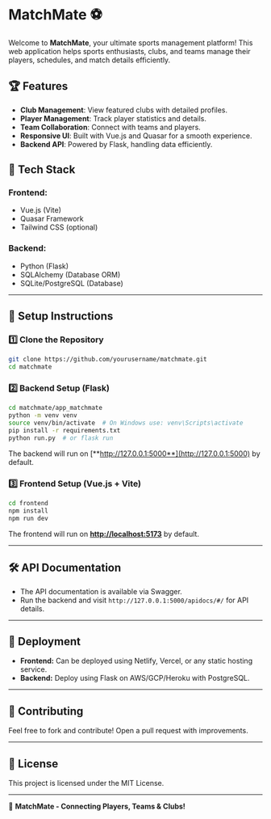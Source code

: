 # MatchMate ⚽

Welcome to **MatchMate**, your ultimate sports management platform! This web application helps sports enthusiasts, clubs, and teams manage their players, schedules, and match details efficiently.

## 🏆 Features

- **Club Management**: View featured clubs with detailed profiles.
- **Player Management**: Track player statistics and details.
- **Team Collaboration**: Connect with teams and players.
- **Responsive UI**: Built with Vue.js and Quasar for a smooth experience.
- **Backend API**: Powered by Flask, handling data efficiently.

## 🚀 Tech Stack

### Frontend:

- Vue.js (Vite)
- Quasar Framework
- Tailwind CSS (optional)

### Backend:

- Python (Flask)
- SQLAlchemy (Database ORM)
- SQLite/PostgreSQL (Database)

---

## 🔧 Setup Instructions

### 1️⃣ Clone the Repository

```sh
git clone https://github.com/yourusername/matchmate.git
cd matchmate
```

### 2️⃣ Backend Setup (Flask)

```sh
cd matchmate/app_matchmate
python -m venv venv
source venv/bin/activate  # On Windows use: venv\Scripts\activate
pip install -r requirements.txt
python run.py  # or flask run
```

The backend will run on [**http://127.0.0.1:5000**](http://127.0.0.1:5000) by default.

### 3️⃣ Frontend Setup (Vue.js + Vite)

```sh
cd frontend
npm install
npm run dev
```

The frontend will run on [**http://localhost:5173**](http://localhost:5173) by default.

---

## 🛠️ API Documentation

- The API documentation is available via Swagger.
- Run the backend and visit `http://127.0.0.1:5000/apidocs/#/` for API details.

---

## 📌 Deployment

- **Frontend:** Can be deployed using Netlify, Vercel, or any static hosting service.
- **Backend:** Deploy using Flask on AWS/GCP/Heroku with PostgreSQL.

---

## 🤝 Contributing

Feel free to fork and contribute! Open a pull request with improvements.

---

## 📜 License

This project is licensed under the MIT License.

---

🚀 **MatchMate - Connecting Players, Teams & Clubs!**

